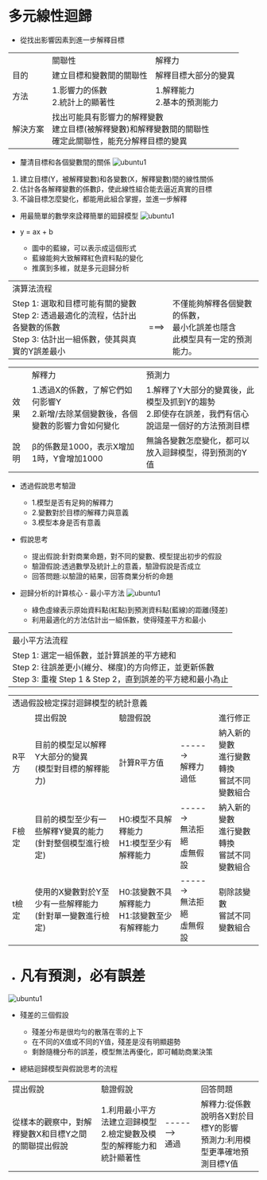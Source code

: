# 多元線性迴歸
*   從找出影響因素到進一步解釋目標
<table>
    <tr>
        <td> </td>
		<td>關聯性</td>
		<td>解釋力</td>
    </tr>
    <tr>
        <td>目的</td>
		<td>建立目標和變數間的關聯性</td>
		<td>解釋目標大部分的變異</td>
    </tr>
    <tr>
        <td>方法</td>
		<td>1.影響力的係數<br>2.統計上的顯著性</td>
		<td>1.解釋能力<br>2.基本的預測能力</td>
    </tr>
    <tr>
        <td>解決方案</td>
		    <td colspan="2">找出可能具有影響力的解釋變數<br>建立目標(被解釋變數)和解釋變數間的關聯性<br>確定此關聯性，能充分解釋目標的變異</td>
    </tr>	
</table> 

*   釐清目標和各個變數間的關係
![ubuntu1](../master/images/linerRegression1.png)
						 
1.  建立目標(Y，被解釋變數)和各變數(X，解釋變數)間的線性關係<br>
2.  估計各各解釋變數的係數β，使此線性組合能去逼近真實的目標
3.  不論目標怎麼變化，都能用此組合掌握，並進一步解釋
 
*   用最簡單的數學來詮釋簡單的廻歸模型 
![ubuntu1](../master/images/linerRegression2.png)
 
* y = ax + b
  * 圖中的藍線，可以表示成這個形式
  * 藍線能夠大致解釋紅色資料點的變化
  * 推廣到多維，就是多元迴歸分析

<table>
    <tr>
        <td colspan="3">演算法流程</td>	
	</tr>
    <tr>
        <td>Step 1: 選取和目標可能有關的變數<br>Step 2: 透過最適化的流程，估計出各變數的係數<br>Step 3: 估計出一組係數，使其與真實的Y誤差最小</td>	 
        <td>===></td>
		<td>不僅能夠解釋各個變數的係數，<br>最小化誤差也隱含<br>此模型具有一定的預測能力。</td>
    </tr>	
</table> 	
        
<table>
    <tr>
        <td> </td>
		<td>解釋力</td>
		<td>預測力</td>
    </tr>
    <tr>
        <td>效果</td>
		<td>1.透過X的係數，了解它們如何影響Y<br>2.新增/去除某個變數後，各個變數的影響力會如何變化</td>
		<td>1.解釋了Y大部分的變異後，此模型及抓到Y的趨勢<br>2.即使存在誤差，我們有信心說這是一個好的方法預測目標</td>
    </tr>
    <tr>
        <td>說明</td>
		<td>β的係數是1000，表示X增加1時，Y會增加1000</td>
		<td>無論各變數怎麼變化，都可以放入迴歸模型，得到預測的Y值</td>
    </tr>	
</table> 
 
* 透過假說思考驗證
  * 1.模型是否有足夠的解釋力
  * 2.變數對於目標的解釋力與意義
  * 3.模型本身是否有意義
 
* 假說思考
  * 提出假說:針對商業命題，對不同的變數、模型提出初步的假設
  * 驗證假說:透過數學及統計上的意義，驗證假說是否成立
  * 回答問題:以驗證的結果，回答商業分析的命題
 
* 迴歸分析的計算核心 - 最小平方法
![ubuntu1](../master/images/linerRegression3.png)
  * 綠色虛線表示原始資料點(紅點)到預測資料點(藍線)的距離(殘差)
  * 利用最適化的方法估計出一組係數，使得殘差平方和最小

<table>
    <tr>
        <td>最小平方法流程</td>	
	</tr>
    <tr>
        <td>Step 1: 選定一組係數，並計算誤差的平方總和 <br>Step 2: 往誤差更小(維分、梯度)的方向修正，並更新係數<br>Step 3: 重複 Step 1 & Step 2，直到誤差的平方總和最小為止</td>	 
    </tr>	
</table>   

<table>
    <tr>
        <td colspan="5">透過假設檢定探討迴歸模型的統計意義</td>
    </tr>
    <tr>
	    <td></td>
        <td>提出假說</td>
		<td>驗證假說</td>
		<td></td>
		<td>進行修正</td>
    </tr>
    <tr>
	    <td>R平方</td>
        <td>目前的模型足以解釋Y大部分的變異<br>(模型對目標的解釋能力)</td>
		<td>計算R平方值</td>
		<td>------><br>解釋力過低</td>
		<td>納入新的變數<br>進行變數轉換<br>嘗試不同變數組合</td>
    </tr>
    <tr>
	    <td>F檢定</td>
        <td>目前的模型至少有一些解釋Y變異的能力<br>(針對整個模型進行檢定)</td>
		<td>H0:模型不具解釋能力<br>H1:模型至少有解釋能力</td>
		<td>------><br>無法拒絕<br>虛無假設</td>
		<td>納入新的變數<br>進行變數轉換<br>嘗試不同變數組合</td>
    </tr>
    <tr>
	    <td>t檢定</td>
        <td>使用的X變數對於Y至少有一些解釋能力<br>(針對單一變數進行檢定)</td>
		<td>H0:該變數不具解釋能力<br>H1:該變數至少有解釋能力</td>
		<td>------><br>無法拒絕<br>虛無假設</td>
		<td>剔除該變數<br>嘗試不同變數組合</td>
    </tr>	
</table> 

 *   <h1>凡有預測，必有誤差
 

![ubuntu1](../master/images/linerRegression4.png)
* 殘差的三個假設
  * 殘差分布是很均勻的散落在零的上下
  * 在不同的X值或不同的Y值，殘差是沒有明顯趨勢 
  * 剩餘隨機分布的誤差，模型無法再優化，即可輔助商業決策

 *   總結迴歸模型與假說思考的流程
 <table>
    <tr>
        <td>提出假說</td>	 
        <td>驗證假說</td>
		<td></td>
		<td>回答問題</td>
    </tr>
    <tr>
        <td>從樣本的觀察中，對解釋變數X和目標Y之間的關聯提出假說</td>	 
        <td>1.利用最小平方法建立迴歸模型<br>2.檢定變數及模型的解釋能力和統計顯著性</td>
		<td>-------><br>通過</td>
		<td>解釋力:從係數說明各X對於目標Y的影響<br>預測力:利用模型更準確地預測目標Y值</td>
    </tr>	
</table>
